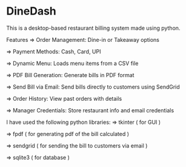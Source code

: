 # DineDash
This is a desktop-based restaurant billing system made using python. 

Features
=> Order Management: Dine-in or Takeaway options

=> Payment Methods: Cash, Card, UPI

=> Dynamic Menu: Loads menu items from a CSV file

=> PDF Bill Generation: Generate bills in PDF format

=> Send Bill via Email: Send bills directly to customers using SendGrid

=> Order History: View past orders with details

=> Manager Credentials: Store restaurant info and email credentials

I have used the following python libraries:
=> tkinter ( for GUI )

=> fpdf ( for generating pdf of the bill calculated )

=> sendgrid ( for sending the bill to customers via email )

=> sqlite3 ( for database )

